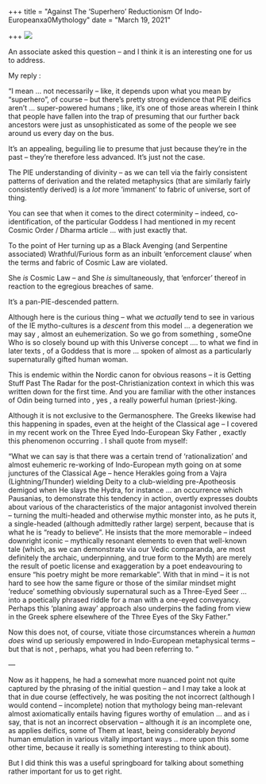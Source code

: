 +++
title = "Against The ‘Superhero’ Reductionism Of Indo-Europeanxa0Mythology"
date = "March 19, 2021"

+++
![](https://aryaakasha.files.wordpress.com/2021/03/religion-of-superheroes-pie-censored.png?w=510)

An associate asked this question – and I think it is an interesting one
for us to address.

My reply :

“I mean … not necessarily – like, it depends upon what you mean by
“superhero”, of course – but there’s pretty strong evidence that PIE
deifics aren’t … super-powered humans ; like, it’s one of those areas
wherein I think that people have fallen into the trap of presuming that
our further back ancestors were just as unsophisticated as some of the
people we see around us every day on the bus.

It’s an appealing, beguiling lie to presume that just because they’re in
the past – they’re therefore less advanced. It’s just not the case.

The PIE understanding of divinity – as we can tell via the fairly
consistent patterns of derivation and the related metaphysics (that are
similarly fairly consistently derived) is a *lot* more ‘immanent’ to
fabric of universe, sort of thing.

You can see that when it comes to the direct coterminity – indeed,
co-identification, of the particular Goddess I had mentioned in my
recent Cosmic Order / Dharma article … with just exactly that.

To the point of Her turning up as a Black Avenging (and Serpentine
associated) Wrathful/Furious form as an inbuilt ‘enforcement clause’
when the terms and fabric of Cosmic Law are violated.

She *is* Cosmic Law – and She *is* simultaneously, that ‘enforcer’
thereof in reaction to the egregious breaches of same.

It’s a pan-PIE-descended pattern.

Although here is the curious thing – what we *actually* tend to see in
various of the IE mytho-cultures is a *descent* from this model … a
degeneration we may say , almost an euhemerization. So we go from
something , someOne Who is so closely bound up with this Universe
concept …. to what we find in later texts , of a Goddess that is more …
spoken of almost as a particularly supernaturally gifted human woman.

This is endemic within the Nordic canon for obvious reasons – it is
Getting Stuff Past The Radar for the post-Christianization context in
which this was written down for the first time. And you are familiar
with the other instances of Odin being turned into , yes , a really
powerful human (priest-)king.

Although it is not exclusive to the Germanosphere. The Greeks likewise
had this happening in spades, even at the height of the Classical age –
I covered in my recent work on the Three Eyed Indo-European Sky Father ,
exactly this phenomenon occurring . I shall quote from myself:

“What we can say is that there was a certain trend of ‘rationalization’
and almost euhemeric re-working of Indo-European myth going on at some
junctures of the Classical Age – hence Herakles going from a Vajra
(Lightning/Thunder) wielding Deity to a club-wielding pre-Apotheosis
demigod when He slays the Hydra, for instance … an occurrence which
Pausanias, to demonstrate this tendency in action, overtly expresses
doubts about various of the characteristics of the major antagonist
involved therein – turning the multi-headed and otherwise mythic monster
into, as he puts it, a single-headed (although admittedly rather large)
serpent, because that is what he is “ready to believe”. He insists that
the more memorable – indeed downright iconic – mythically resonant
elements to even that well-known tale (which, as we can demonstrate via
our Vedic comparanda, are most definitely the archaic, underpinning, and
true form to the Myth) are merely the result of poetic license and
exaggeration by a poet endeavouring to ensure “his poetry might be more
remarkable”. With that in mind – it is not hard to see how the same
figure or those of the similar mindset might ‘reduce’ something
obviously supernatural such as a Three-Eyed Seer … into a poetically
phrased riddle for a man with a one-eyed conveyancy. Perhaps this
‘planing away’ approach also underpins the fading from view in the Greek
sphere elsewhere of the Three Eyes of the Sky Father.”

Now this does not, of course, vitiate those circumstances wherein a
*human* *does* wind up seriously empowered in Indo-European metaphysical
terms – but that is not , perhaps, what you had been referring to. “

—

Now as it happens, he had a somewhat more nuanced point not quite
captured by the phrasing of the initial question – and I may take a look
at that in due course (effectively, he was positing the not incorrect
(although I would contend – incomplete) notion that mythology being
man-relevant almost axiomatically entails having figures worthy of
emulation … and as i say, that is not an incorrect observation –
although it *is* an incomplete one, as applies deifics, some of Them at
least, being considerably *beyond* human emulation in various vitally
important ways .. more upon this some other time, because it really is
something interesting to think about).

But I did think this was a useful springboard for talking about
something rather important for us to get right.
